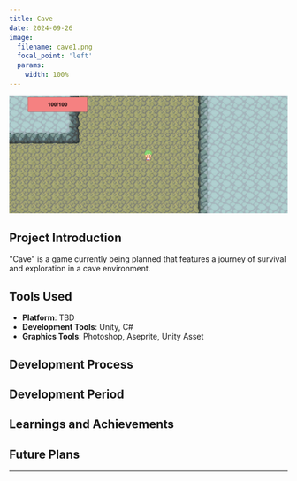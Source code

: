 ```yaml
---
title: Cave
date: 2024-09-26
image:
  filename: cave1.png
  focal_point: 'left'
  params:
    width: 100%
---
```


![](cave2.png)

## Project Introduction
"Cave" is a game currently being planned that features a journey of survival and exploration in a cave environment.

## Tools Used
- **Platform**: TBD
- **Development Tools**: Unity, C#
- **Graphics Tools**: Photoshop, Aseprite, Unity Asset

## Development Process

## Development Period

## Learnings and Achievements

## Future Plans

---

